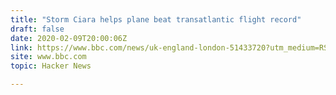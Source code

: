 ```yaml
---
title: "Storm Ciara helps plane beat transatlantic flight record"
draft: false
date: 2020-02-09T20:00:06Z
link: https://www.bbc.com/news/uk-england-london-51433720?utm_medium=RSS&utm_source=hune
site: www.bbc.com
topic: Hacker News  

---
```

